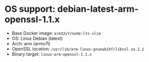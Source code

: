 # OS support: debian-latest-arm-openssl-1.1.x

- Base Docker image: `arm32v7/node:lts-slim`
- OS: Linux Debian (latest)
- Arch: arm (armv7l)
- OpenSSL location: `/usr/lib/arm-linux-gnueabihf/libssl.so.1.1`
- Binary target: `linux-arm-openssl-1.1.x`
